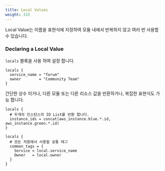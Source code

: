 ```yaml
---
title: Local Values
weight: 315
---
```


Local Value는 이름을 표현식에 지정하여 모듈 내에서 반복하지 않고 여러 번 사용할 수 있습니다.

### Declaring a Local Value

`locals` 블록을 사용 하여 설정 합니다.

```
locals {
  service_name = "forum"
  owner        = "Community Team"
}
```

간단한 상수 이거나, 다른 모듈 또는 다른 리소스 값을 반환하거나, 복잡한 표현식도 가능 합니다.

```
locals {
  # 두개의 인스턴스의 ID List를 반환 합니다.
  instance_ids = concat(aws_instance.blue.*.id, aws_instance.green.*.id)
}

locals {
  # 모든 자원에서 사용할 공통 태그
  common_tags = {
    Service = local.service_name
    Owner   = local.owner
  }
}
```
